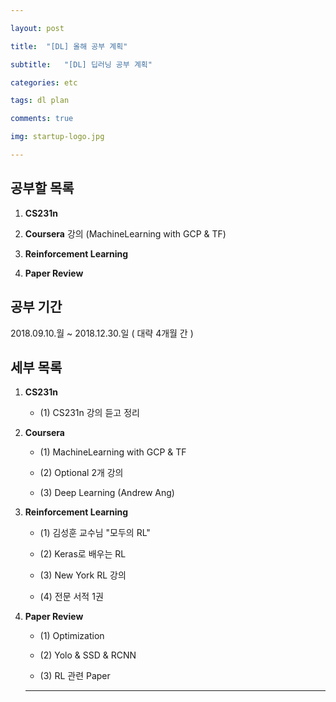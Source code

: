 ```yaml
---

layout: post

title:  "[DL] 올해 공부 계획"

subtitle:   "[DL] 딥러닝 공부 계획"

categories: etc

tags: dl plan

comments: true

img: startup-logo.jpg

---
```






## **공부할 목록**



1. **CS231n**

2. **Coursera** 강의 (MachineLearning with GCP & TF)

3. **Reinforcement Learning**

4. **Paper Review**



## **공부 기간**



2018.09.10.월 ~ 2018.12.30.일 ( 대략 4개월 간 )



## **세부 목록**



1. **CS231n**

	- (1) CS231n 강의 듣고 정리


2. **Coursera**

	- (1) MachineLearning with GCP & TF

    - (2) Optional 2개 강의

    - (3) Deep Learning (Andrew Ang)



3. **Reinforcement Learning**

	- (1) 김성훈 교수님 "모두의 RL"

    - (2) Keras로 배우는 RL

    - (3) New York RL 강의

    - (4) 전문 서적 1권



4. **Paper Review**

	- (1) Optimization

    - (2) Yolo & SSD & RCNN

    - (3) RL 관련 Paper
    
    ___
